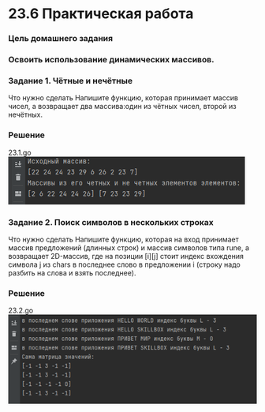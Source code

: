 
# 23.6 Практическая работа
### Цель домашнего задания
### Освоить использование динамических массивов.

### Задание 1. Чётные и нечётные
Что нужно сделать
Напишите функцию, которая принимает массив чисел, а возвращает два 
массива:один из чётных чисел, второй из нечётных.

### Решение
23.1.go   
![img_1.png](img_1.png)

### Задание 2. Поиск символов в нескольких строках
Что нужно сделать
Напишите функцию, которая на вход принимает массив предложений (длинных строк) и массив символов типа rune, а возвращает 2D-массив, где на позиции [i][j] стоит индекс вхождения символа j из chars в последнее слово в предложении i (строку надо разбить на слова и взять последнее). 

### Решение
23.2.go  
![img.png](img.png)